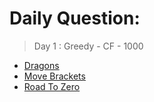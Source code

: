 # Daily Question:

> Day 1 :  Greedy - CF - 1000

* [Dragons](https://codeforces.com/problemset/problem/230/A)  
* [Move Brackets](https://codeforces.com/problemset/problem/1374/C) 
* [Road To Zero](https://codeforces.com/problemset/problem/1342/A) 
